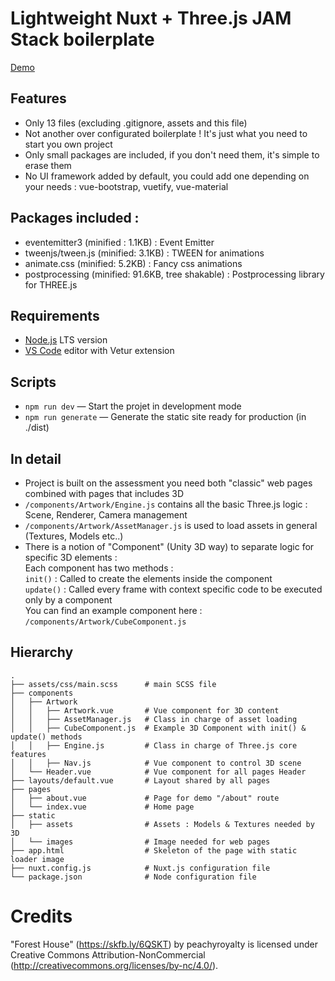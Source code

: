 
# Lightweight Nuxt + Three.js JAM Stack boilerplate

<a href="http://nuxt-threejs-starter-pack.anat.fr/">Demo</a>

## Features
- Only 13 files (excluding .gitignore, assets and this file)
- Not another over configurated boilerplate ! It's just what you need to start you own project
- Only small packages are included, if you don't need them, it's simple to erase them
- No UI framework added by default, you could add one depending on your needs : vue-bootstrap, vuetify, vue-material

## Packages included :  
- eventemitter3 (minified : 1.1KB) : Event Emitter
- tweenjs/tween.js (minified: 3.1KB) : TWEEN for animations
- animate.css (minified: 5.2KB) : Fancy css animations
- postprocessing (minified: 91.6KB, tree shakable) : Postprocessing library for THREE.js

## Requirements

- [Node.js](https://nodejs.org/) LTS version
- [VS Code](https://code.visualstudio.com/) editor with Vetur extension

## Scripts

- `npm run dev` — Start the projet in development mode
- `npm run generate` — Generate the static site ready for production (in ./dist)

## In detail

- Project is built on the assessment you need both "classic" web pages combined with pages that includes 3D
- `/components/Artwork/Engine.js` contains all the basic Three.js logic : Scene, Renderer, Camera management
- `/components/Artwork/AssetManager.js` is used to load assets in general (Textures, Models etc..)
- There is a notion of "Component" (Unity 3D way) to separate logic for specific 3D elements :  
Each component has two methods :  
`init()` : Called to create the elements inside the component   
`update()` : Called every frame with context specific code to be executed only by a component   
You can find an example component here : `/components/Artwork/CubeComponent.js`   

## Hierarchy
    .
    ├── assets/css/main.scss      # main SCSS file
    ├── components
    │   ├── Artwork  
    │   │   ├── Artwork.vue       # Vue component for 3D content
    │   │   ├── AssetManager.js   # Class in charge of asset loading
    │   │   ├── CubeComponent.js  # Example 3D Component with init() & update() methods
    │   │   ├── Engine.js         # Class in charge of Three.js core features
    │   │   ├── Nav.js            # Vue component to control 3D scene
    │   └── Header.vue            # Vue component for all pages Header
    ├── layouts/default.vue       # Layout shared by all pages
    ├── pages
    │   ├── about.vue             # Page for demo "/about" route
    │   └── index.vue             # Home page
    ├── static
    │   ├── assets                # Assets : Models & Textures needed by 3D
    │   └── images                # Image needed for web pages
    ├── app.html                  # Skeleton of the page with static loader image
    ├── nuxt.config.js            # Nuxt.js configuration file
    └── package.json              # Node configuration file


# Credits

"Forest House" (https://skfb.ly/6QSKT) by peachyroyalty is licensed under Creative Commons Attribution-NonCommercial (http://creativecommons.org/licenses/by-nc/4.0/).
